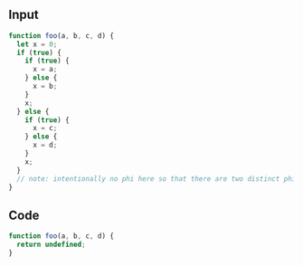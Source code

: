 
## Input

```javascript
function foo(a, b, c, d) {
  let x = 0;
  if (true) {
    if (true) {
      x = a;
    } else {
      x = b;
    }
    x;
  } else {
    if (true) {
      x = c;
    } else {
      x = d;
    }
    x;
  }
  // note: intentionally no phi here so that there are two distinct phis above
}

```

## Code

```javascript
function foo(a, b, c, d) {
  return undefined;
}

```
      
